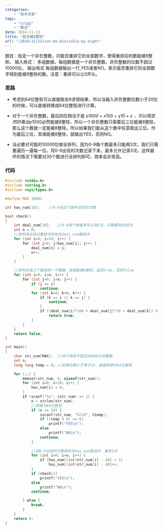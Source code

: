 ```yaml
---
categories:
    - "技术文章"
tags:
    - "c/cpp"
    - "算法"
date: 2014-11-13
title: "能否被8整除"
url: "/2014/11/13/can-be-divisible-by-eight"
---
```


题目：给定一个非负整数，问能否重排它的全部数字，使得重排后的数能被8整除。 输入格式： 多组数据，每组数据是一个非负整数。非负整数的位数不超过10000位。 输出格式 每组数据输出一行,YES或者NO，表示能否重排它的全部数字得到能被8整除的数。注意：重排可以让0开头。

<!--more-->

### 思路

* 考虑到64位整型可以直接取余8求得结果，所以当输入非负整数位数小于20位的时候，可以直接转换成64位整型进行计算。

* 对于一个非负整数，最后四位相当于是 p*1000 + x*100 + y*10 + z ，可以很显然的看出p*1000必然能被8整除，所以一个非负整数只需要后三位能被8整除，那么这个数就一定能被8整除。所以如果我们能从这个数中任意取出三位，作为最后三位，其值能被8整除，就输出YES，否则NO。

* 没必要对可能的10000位做全排列，因为0-9每个数最多只能用3次，我们只需要遍历一遍每一位，将0-9出现的次数记录下来，最多允许记录3次。这样最坏的情况下需要对30个数进行全排列即可，效率会非常高。

### 代码

```cpp
#include <stdio.h>
#include <string.h>
#include <sys/types.h>

#define MAX 10001

int has_num[10];    //0-9在这个数中出现的次数

bool check()
{
    int deal_num[30];   //0-9每个数最多可以用3次，只需要30的空间
    int n = 0;
    //将所有出现过数依次存放在deal_num数组中
    for (int i=0; i<10; i++) {
        for (int j=0; j<has_num[i]; j++) {
            deal_num[n] = i;
            n++;
        }
    }

    //排列任意三个数组成一个整数，其值能被8整除，返回true，否则false
    for (int i=0; i<n; i++) {
        for (int j=0; j<n; j++) {
            if (j == i)
                continue;
            for (int k=0; k<n; k++) {
                if (k == i || k == j) {
                    continue;
                }
                if ((deal_num[i]*100 + deal_num[j]*10 + deal_num[k]) % 8 == 0)
                    return true;
            }
        }
    }
    return false;
}

int main()
{
    char str_num[MAX];  //用于保存不超过10000位的整数
    int n;
    long long temp = 0; //如果位数小于等于19，直接转换为64位整型

    for (;;) {
        memset(str_num, 0, sizeof(str_num));
        for (int i=0; i<10; i++) {
            has_num[i] = 0;
        }
        if (scanf("%s", &str_num) == 1) {
            n = strlen(str_num);
            //转换为64位整型
            if (n <= 19) {
                sscanf(str_num, "%lld", &temp);
                if ((temp % 8) == 0)
                    printf("YES\n");
                else
                    printf("NO\n");
                continue;
            }
            
            //将0-9出现的次数保存在has_num数组中，最多3次
            for (int i=0; i<n; i++) {
                if (has_num[(int)str_num[i] - 48] < 3)
                    has_num[(int)str_num[i] - 48]++;
            }
            if (check())
                printf("YES\n");
            else
                printf("NO\n");
            continue;

        } else {
            break;
        }
    }
    return 0;
}
```
